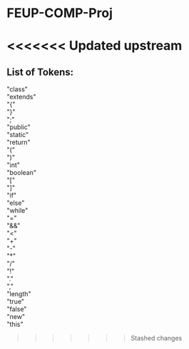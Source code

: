# FEUP-COMP-Proj

<<<<<<< Updated upstream
=======
## List of Tokens:

"class" <br>
"extends" <br>
"{" <br>
"}" <br>
";" <br>
"public" <br>
"static" <br>
"return" <br>
"(" <br>
")" <br>
"int" <br>
"boolean" <br>
"[" <br>
"]" <br>
"if" <br>
"else" <br>
"while" <br>
"=" <br>
"&&" <br>
"<" <br>
"+" <br>
"-" <br>
"*" <br>
"/" <br>
"!" <br>
"." <br>
"," <br>
"length" <br>
"true" <br>
"false" <br>
"new" <br>
"this" <br>
>>>>>>> Stashed changes
